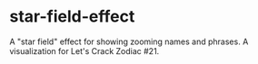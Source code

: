 # star-field-effect
A "star field" effect for showing zooming names and phrases.  A visualization for Let's Crack Zodiac #21.
